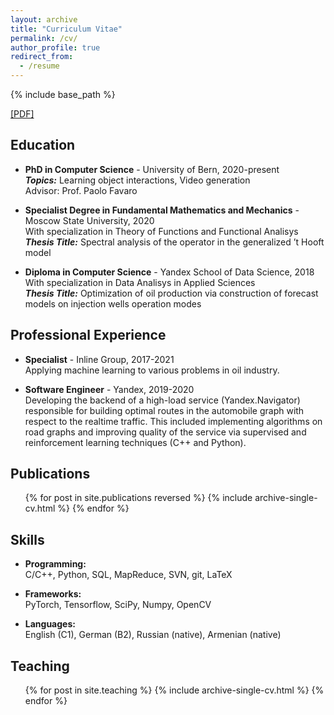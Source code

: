 ```yaml
---
layout: archive
title: "Curriculum Vitae"
permalink: /cv/
author_profile: true
redirect_from:
  - /resume
---
```


{% include base_path %}

[[PDF]](http://araachie.github.io/files/CV_Aram_Davtyan.pdf)

## Education

* **PhD in Computer Science** - University of Bern, 2020-present  
  **_Topics:_** Learning object interactions, Video generation  
  Advisor: Prof. Paolo Favaro

* **Specialist Degree in Fundamental Mathematics and Mechanics** - Moscow State University, 2020  
  With specialization in Theory of Functions and Functional Analisys  
  **_Thesis Title:_** Spectral analysis of the operator in the generalized ’t Hooft model
  
* **Diploma in Computer Science** - Yandex School of Data Science, 2018  
  With specialization in Data Analisys in Applied Sciences  
  **_Thesis Title:_** Optimization of oil production via construction of forecast models on injection wells operation modes

## Professional Experience

* **Specialist** - Inline Group, 2017-2021  
  Applying machine learning to various problems in oil industry.

* **Software Engineer** - Yandex, 2019-2020  
  Developing the backend of a high-load service (Yandex.Navigator) responsible for building optimal routes in the automobile graph with respect to the realtime traffic. This included implementing algorithms on road graphs and improving quality of the service via supervised and reinforcement learning techniques (C++ and Python).
  
## Publications

  <ul>{% for post in site.publications reversed %}
    {% include archive-single-cv.html %}
  {% endfor %}</ul>
  
## Skills

* **Programming:**  
  C/C++, Python, SQL, MapReduce, SVN, git, LaTeX
  
* **Frameworks:**  
  PyTorch, Tensorflow, SciPy, Numpy, OpenCV
  
* **Languages:**  
  English (C1), German (B2), Russian (native), Armenian (native)

## Teaching

  <ul>{% for post in site.teaching %}
    {% include archive-single-cv.html %}
  {% endfor %}</ul>
